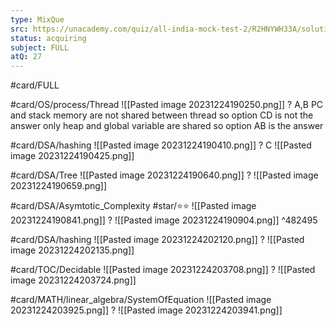 ```yaml
---
type: MixQue
src: https://unacademy.com/quiz/all-india-mock-test-2/R2HNYWH33A/solutions/SP_PO1Z7ZZ2KS9HDERN6
status: acquiring
subject: FULL
atQ: 27
---
```

#card/FULL 

#card/OS/process/Thread
![[Pasted image 20231224190250.png]]
?
A,B
PC and stack memory are not shared between thread so option CD is not the answer only heap and global variable are shared so option AB is the answer


#card/DSA/hashing
![[Pasted image 20231224190410.png]]
?
C
![[Pasted image 20231224190425.png]] 

#card/DSA/Tree 
![[Pasted image 20231224190640.png]]
?
![[Pasted image 20231224190659.png]] 

#card/DSA/Asymtotic_Complexity 
#star/⭐⭐ 
![[Pasted image 20231224190841.png]]
?
![[Pasted image 20231224190904.png]]  ^482495

#card/DSA/hashing 
![[Pasted image 20231224202120.png]]
?
![[Pasted image 20231224202135.png]] 

#card/TOC/Decidable 
![[Pasted image 20231224203708.png]]
?
![[Pasted image 20231224203724.png]] 

#card/MATH/linear_algebra/SystemOfEquation 
![[Pasted image 20231224203925.png]]
?
![[Pasted image 20231224203941.png]] 

